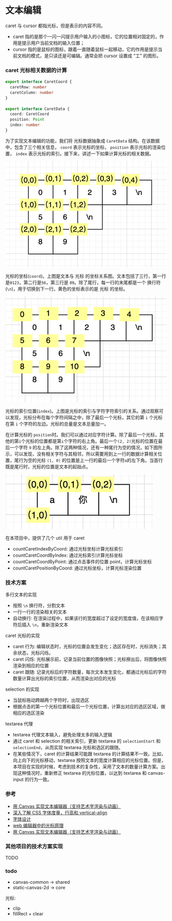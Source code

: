# 文本编辑

caret 与 cursor 都指光标，但是表示的内容不同。

- caret 指的是那个一闪一闪提示用户输入的小图标，它的位置相对固定的，作用是提示用户当前文档的输入位置；
- cursor 指的是鼠标的图标，跟着一直随着鼠标一起移动，它的作用是提示当前文档的模式，是只读还是可编辑。通常会把 cursor 设置成 “工” 的图形。

### caret 光标相关数据的计算

```ts
export interface CaretCoord {
  caretRow: number
  caretColumn: number
}

export interface CaretData {
  coord: CaretCoord
  position: Point
  index: number
}
```

为了实现文本编辑的功能，我们将 光标数据抽象成 `CaretData` 结构。在该数据中，包含了三个相关信息， `coord` 表示光标的坐标， `position` 表示光标的渲染位置， `index` 表示光标的索引。接下来，讲述一下如果计算光标的相关数据。

![光标与字符的关系](/doc/images/2021-12-29-11-25-33.png)

光标的坐标(`coord`)。上图是文本与 光标 的坐标关系图。文本包括了三行，第一行是`0123`，第二行是`56`，第三行是 `89`。除了尾行，每一行的末尾都是一个 换行符(`\n`)，用于切换到下一行。黄色的坐标表示的是 光标 的坐标。

![光标的索引与字符字符索引的关系](/doc/images/2021-12-29-12-03-38.png)

光标的索引位置(`index`)。上图是光标的索引与字符字符索引的关系。通过观察可以发现，光标分布在每个字符间隔之中，除了最后一个光标，其它的第 `i` 个光标在第 `i` 个字符的左边。光标的总量是文本总量加一。

在计算光标的 `position`时。我们可以通过对应字符计算。除了最后一个光标，其他的第`i`个光标的位置都是第`i`个字符的右上角。最后一个`(2, 2)`光标的位置在最后一个字符 `9` 的左上角。除了这两种情况，还有一种尾行为空的情况，如下图所示，可以发现，没有相关字符与其相邻，所以需要用到上一行的数据计算相关位置，尾行为空的光标 `(1, 0)` 的位置是上一行的最后一个字符`a`的左下角。当首行既是尾行时，光标的位置是文本的起始点。

![尾行为空](/doc/images/2021-12-29-11-30-56.png)

在本项目中，提供了几个 util 用于 caret

- countCaretIndexByCoord: 通过光标坐标计算光标索引
- countCaretCoordByIndex: 通过光标索引计算光标坐标
- countCaretCoordByPoint: 通过点击事件的位置 point，计算光标坐标
- countCaretPositionByCoord: 通过光标坐标，计算光标渲染位置

### 技术方案

多行文本的实现

- 按照 `\n` 换行符，分割文本
- 一行一行的渲染相关的文本
- 自动换行: 在渲染过程中，如果该行的宽度超过了设定的宽度值，在该相应字符后插入 `\n`，重新渲染文本

caret 光标的实现

- caret 行为: 编辑状态时，光标的位置会发生变化；选区存在时，光标消失；其余状态，光标闪烁。
- caret 闪烁: 光标展示前，记录当前位置的图像快照；光标擦出后，将图像快照渲染到相应的位置
- caret 跟随: 记录光标后的字符数量，每次文本发生变化，都通过光标后的字符数量计算出光标的索引位置，从而渲染出对应的光标

selection 的实现

- 当鼠标拖动跨越两个字符时，出现选区
- 根据点击的第一个光标位置和最后一个光标位置，计算出对应的选区区域，做相应的选区渲染

textarea 代理

- textarea 代理文本输入，避免处理太多的输入逻辑
- 通过 caret 和 selection 的相关索引，更新 textarea 的 `selectionStart` 和 `selectionEnd`，从而实现 textarea 光标和选区的跟随。
- 在某些情况下，caret 的计算结果可能跟 textarea 的计算结果不一致。比如，向上向下的光标移动，textarea 按照文本的宽度计算相应的光标位置。但是，本项目在实现的时候，考虑到技术的复杂性，采用了文本的数量计算方案。出现这种情况时，重新修正 textarea 的光标位置，以达到 textarea 和 canvas-input 的行为一致。

### 参考

- [用 Canvas 实现文本编辑器（支持艺术字渲染与动画）](https://segmentfault.com/a/1190000008816574)
- [深入了解 CSS 字体度量，行高和 vertical-align](https://www.w3cplus.com/css/css-font-metrics-line-height-and-vertical-align.html)
- [字体设计](https://designwithfontforge.com/zh-CN/Introduction.html)
- [web 编辑器中的光标原理](https://zhuanlan.zhihu.com/p/407713779)
- [用 Canvas 实现文本编辑器（支持艺术字渲染与动画）](https://segmentfault.com/a/1190000008816574)

### 其他项目的技术方案实现

TODO

### todo

- canvas-common -> shared
- static-canvas-2d -> core

光标:

- clip
- fillRect + clear
